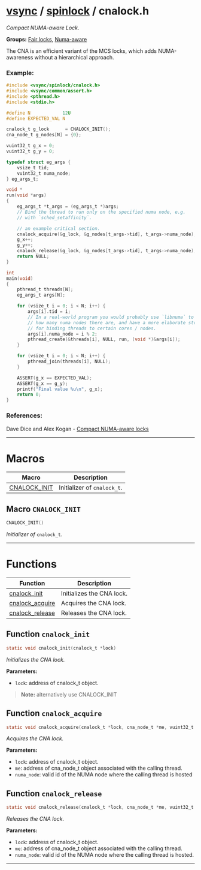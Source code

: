 #  [vsync](../README.md) / [spinlock](README.md) / cnalock.h
_Compact NUMA-aware Lock._ 

**Groups:** [Fair locks](GROUP_fair_lock.md), [Numa-aware](GROUP_numa_aware.md)

The CNA is an efficient variant of the MCS locks, which adds NUMA-awareness without a hierarchical approach.


### Example:



```c
#include <vsync/spinlock/cnalock.h>
#include <vsync/common/assert.h>
#include <pthread.h>
#include <stdio.h>

#define N            12U
#define EXPECTED_VAL N

cnalock_t g_lock      = CNALOCK_INIT();
cna_node_t g_nodes[N] = {0};

vuint32_t g_x = 0;
vuint32_t g_y = 0;

typedef struct eg_args {
    vsize_t tid;
    vuint32_t numa_node;
} eg_args_t;

void *
run(void *args)
{
    eg_args_t *t_args = (eg_args_t *)args;
    // Bind the thread to run only on the specified numa node, e.g.
    // with `sched_setaffinity`.

    // an example critical section.
    cnalock_acquire(&g_lock, &g_nodes[t_args->tid], t_args->numa_node);
    g_x++;
    g_y++;
    cnalock_release(&g_lock, &g_nodes[t_args->tid], t_args->numa_node);
    return NULL;
}

int
main(void)
{
    pthread_t threads[N];
    eg_args_t args[N];

    for (vsize_t i = 0; i < N; i++) {
        args[i].tid = i;
        // In a real-world program you would probably use `libnuma` to detect
        // how many numa nodes there are, and have a more elaborate strategy
        // for binding threads to certain cores / nodes.
        args[i].numa_node = i % 2;
        pthread_create(&threads[i], NULL, run, (void *)&args[i]);
    }

    for (vsize_t i = 0; i < N; i++) {
        pthread_join(threads[i], NULL);
    }

    ASSERT(g_x == EXPECTED_VAL);
    ASSERT(g_x == g_y);
    printf("Final value %u\n", g_x);
    return 0;
}
```




### References:
 Dave Dice and Alex Kogan - [Compact NUMA-aware locks](https://dl.acm.org/doi/10.1145/3302424.3303984) 

---
# Macros 

| Macro | Description |
|---|---|
| [CNALOCK_INIT](cnalock.h.md#macro-cnalock_init) | Initializer of `cnalock_t`.  |

##  Macro `CNALOCK_INIT`

```c
CNALOCK_INIT()
```

 
_Initializer of_ `cnalock_t`_._ 



---
# Functions 

| Function | Description |
|---|---|
| [cnalock_init](cnalock.h.md#function-cnalock_init) | Initializes the CNA lock.  |
| [cnalock_acquire](cnalock.h.md#function-cnalock_acquire) | Acquires the CNA lock.  |
| [cnalock_release](cnalock.h.md#function-cnalock_release) | Releases the CNA lock.  |

##  Function `cnalock_init`

```c
static void cnalock_init(cnalock_t *lock)
``` 
_Initializes the CNA lock._ 




**Parameters:**

- `lock`: address of cnalock_t object.


> **Note:** alternatively use CNALOCK_INIT 


##  Function `cnalock_acquire`

```c
static void cnalock_acquire(cnalock_t *lock, cna_node_t *me, vuint32_t numa_node)
``` 
_Acquires the CNA lock._ 




**Parameters:**

- `lock`: address of cnalock_t object. 
- `me`: address of cna_node_t object associated with the calling thread. 
- `numa_node`: valid id of the NUMA node where the calling thread is hosted 




##  Function `cnalock_release`

```c
static void cnalock_release(cnalock_t *lock, cna_node_t *me, vuint32_t numa_node)
``` 
_Releases the CNA lock._ 




**Parameters:**

- `lock`: address of cnalock_t object. 
- `me`: address of cna_node_t object associated with the calling thread. 
- `numa_node`: valid id of the NUMA node where the calling thread is hosted. 





---
